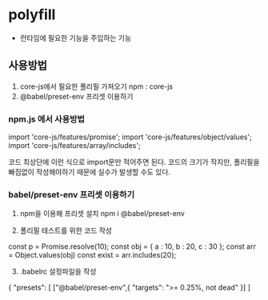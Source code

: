 # polyfill

- 런타임에 필요한 기능을 주입하는 기능

## 사용방법

1. core-js에서 필요한 폴리필 가져오기 npm : core-js
2. @babel/preset-env 프리셋 이용하기

### npm.js 에서 사용방법

import 'core-js/features/promise';
import 'core-js/features/object/values';
import 'core-js/features/array/includes';

코드 최상단에 이런 식으로 import문만 적어주면 된다.
코드의 크기가 작지만, 폴리필을 빠짐없이 작성해야하기 때문에 실수가 발생할 수도 있다.

### babel/preset-env 프리셋 이용하기

1. npm을 이용해 프리셋 설치
   npm i @babel/preset-env

2. 폴리필 테스트를 위한 코드 작성

const p = Promise.resolve(10);
const obj = {
a : 10,
b : 20,
c : 30
};
const arr = Object.values(obj)
const exist = arr.includes(20);

3. .babelrc 설정파일을 작성

{
"presets": [
["@babel/preset-env",{
"targets": ">= 0.25%, not dead"
}]
]
